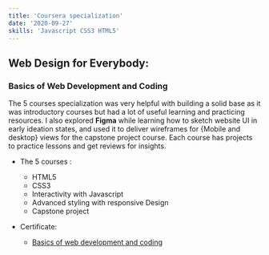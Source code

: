 ```yaml
---
title: 'Coursera specialization'
date: '2020-09-27'
skills: 'Javascript CSS3 HTML5'
---
```


## Web Design for Everybody:
### Basics of Web Development and Coding
The 5 courses specialization was very helpful with building a solid base as it was introductory courses but had a lot of useful learning and practicing resources. I also explored **Figma** while learning how to sketch website UI in early ideation states, and used it to deliver wireframes for {Mobile and desktop} views for the capstone project course. Each course has projects to practice lessons and get reviews for insights.

 - The 5 courses :
   - HTML5
   - CSS3
   - Interactivity with Javascript
   - Advanced styling with responsive Design
   - Capstone project
   
 - Certificate:  


 
    - [Basics of web development and coding](https://coursera.org/share/6f81c0db7e330ecc682a841f780c71ca)